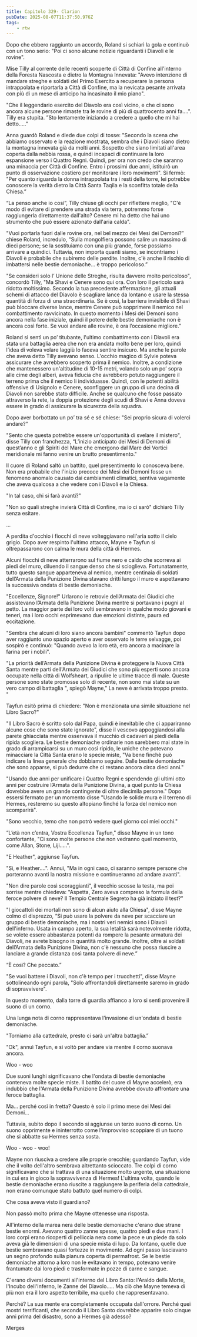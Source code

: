 ```yaml
---
title: Capitolo 329- Clarion
pubDate: 2025-08-07T11:37:50.976Z
tags:
    - rtw
---
```











Dopo che ebbero raggiunto un accordo, Roland si schiarì la gola e continuò con un tono serio: "Poi ci sono alcune notizie riguardanti i Diavoli e le rovine".


Mise Tilly al corrente delle recenti scoperte di Città di Confine all'interno della Foresta Nascosta e dietro la Montagna Innevata: "Avevo intenzione di mandare streghe e soldati del Primo Esercito a recuperare la persona intrappolata e riportarla a Città di Confine, ma la nevicata pesante arrivata con più di un mese di anticipo ha incasinato il mio piano".


"Che il leggendario esercito del Diavolo era così vicino, e che ci sono ancora alcune persone rimaste tra le rovine di più di quattrocento anni fa....". Tilly era stupita. ”Sto lentamente iniziando a credere a quello che mi hai detto....."


Anna guardò Roland e diede due colpi di tosse: "Secondo la scena che abbiamo osservato e la reazione mostrata, sembra che i Diavoli siano dietro la montagna innevata già da molti anni. Sospetto che siano limitati all'area coperta dalla nebbia rossa, e quindi incapaci di continuare la loro espansione verso i Quattro Regni. Quindi, per ora non credo che saranno una minaccia per Città di Confine. Entro i prossimi due anni, istituirò un punto di osservazione costiero per monitorare i loro movimenti". Si fermò: "Per quanto riguarda la donna intrappolata tra i resti della torre, lei potrebbe conoscere la verità dietro la Città Santa Taqila e la sconfitta totale della Chiesa.”


“La penso anche io così”, Tilly chiuse gli occhi per riflettere meglio, "C'è modo di evitare di prendere una strada via terra, potremmo forse raggiungerla direttamente dall'alto? Cenere mi ha detto che hai uno strumento che può essere azionato dall'aria calda".


"Vuoi portarla fuori dalle rovine ora, nel bel mezzo dei Mesi dei Demoni?” chiese Roland, incredulo, “Sulla mongolfiera possono salire un massimo di dieci persone; se la sostituiamo con una più grande, forse possiamo arrivare a quindici. Tuttavia, non importa quanti siamo, se incontriamo i Diavoli è probabile che subiremo delle perdite. Inoltre, c'è anche il rischio di imbattersi nelle bestie demoniache… è troppo pericoloso.”


"Se consideri solo l’ Unione delle Streghe, risulta davvero molto pericoloso", concordò Tilly, "Ma Shavi e Cenere sono qui ora. Con loro il pericolo sarà ridotto moltissimo. Secondo la tua precedente affermazione, gli attuali schemi di attacco del Diavolo è scagliare lance da lontano e usare la stessa quantità di forza di una straordinaria. Se è così, la barriera invisibile di Shavi può bloccare diverse lance, mentre Cenere può sopprimere il nemico nel combattimento ravvicinato. In questo momento i Mesi dei Demoni sono ancora nella fase iniziale, quindi il potere delle bestie demoniache non è ancora così forte. Se vuoi andare alle rovine, è ora l’occasione migliore.”


Roland si sentì un po’ titubante, l'ultimo combattimento con i Diavoli era stata una battaglia aerea che non era andata molto bene per loro, quindi l’idea di voleva volare laggiù lo faceva sentire insicuro. Ma anche le parole che aveva detto Tilly avevano senso. L'occhio magico di Sylvie poteva assicurare che avrebbero scoperto prima il nemico. Inoltre, a condizione che mantenessero un'altitudine di 10-15 metri, volando solo un po’ sopra alle cime degli alberi, aveva fiducia che avrebbero potuto raggiungere il terreno prima che il nemico li individuasse. Quindi, con le potenti abilità offensive di Usignolo e Cenere, sconfiggere un gruppo di una decina di Diavoli non sarebbe stato difficile. Anche se qualcuno che fosse passato attraverso la rete, la doppia protezione degli scudi di Shavi e Anna doveva essere in grado di assicurare la sicurezza della squadra.


Dopo aver borbottato un po’ tra sé e sé chiese: "Sei proprio sicura di volerci andare?”


"Sento che questa potrebbe essere un'opportunità di svelare il mistero", disse Tilly con franchezza, “L’inizio anticipato dei Mesi di Demoni di quest’anno e gli Spiriti del Mare che emergono dal Mare dei Vortici meridionale mi fanno venire un brutto presentimento."


Il cuore di Roland saltò un battito, quel presentimento lo conosceva bene. Non era probabile che l'inizio precoce dei Mesi dei Demoni fosse un fenomeno anomalo causato dai cambiamenti climatici, sentiva vagamente che aveva qualcosa a che vedere con i Diavoli e la Chiesa.


"In tal caso, chi si farà avanti?"


"Non so quali streghe invierà Città di Confine, ma io ci sarò" dichiarò Tilly senza esitare.


...


A perdita d'occhio i fiocchi di neve volteggiavano nell'aria sotto il cielo grigio. Dopo aver respinto l'ultimo attacco, Mayne e Tayfun si oltrepassarono con calma le mura della città di Hermes.


Alcuni fiocchi di neve atterrarono sul fiume nero e caldo che scorreva ai piedi del muro, diluendo il sangue denso che si scioglieva. Fortunatamente, tutto questo sangue apparteneva al nemico, mentre centinaia di soldati dell’Armata della Punizione Divina stavano dritti lungo il muro e aspettavano la successiva ondata di bestie demoniache.


"Eccellenze, Signore!" Urlarono le retrovie dell’Armata dei Giudici che assistevano l’Armata della Punizione Divina mentre si portavano i pugni al petto. La maggior parte dei loro volti sembravano in qualche modo giovani e teneri, ma i loro occhi esprimevano due emozioni distinte, paura ed eccitazione.


"Sembra che alcuni di loro siano ancora bambini" commentò Tayfun dopo aver raggiunto uno spazio aperto e aver osservato le terre selvagge, poi sospirò e continuò: "Quando avevo la loro età, ero ancora a macinare la farina per i nobili".


"La priorità dell’Armata della Punizione Divina è proteggere la Nuova Città Santa mentre parti dell'Armata dei Giudici che sono più esperti sono ancora occupate nella città di Wolfsheart, a ripulire le ultime tracce di male. Queste persone sono state promosse solo di recente, non sono mai state su un vero campo di battaglia ", spiegò Mayne," La neve è arrivata troppo presto. "


Tayfun esitò prima di chiedere: "Non è menzionata una simile situazione nel Libro Sacro?"


"Il Libro Sacro è scritto solo dal Papa, quindi è inevitabile che ci appariranno alcune cose che sono state ignorate", disse il vescovo appoggiandosi alla parete ghiacciata mentre osservava il mucchio di cadaveri ai piedi della ripida scogliera. Le bestie demoniache ordinarie non sarebbero mai state in grado di arrampicarsi su un muro così ripido, le uniche che potevano minacciare la Città Santa erano le specie miste, "Va bene finchè può indicare la linea generale che dobbiamo seguire. Dalle bestie demoniache che sono apparse, si può dedurre che ci restano ancora circa dieci anni."


"Usando due anni per unificare i Quattro Regni e spendendo gli ultimi otto anni per costruire l’Armata della Punizione Divina, a quel punto la Chiesa dovrebbe avere un grande contingente di oltre diecimila persone." Dopo essersi fermato per un momento disse "Usando le solide mura e il terreno di Hermes, resteremo su questo altopiano finché la forza del nemico non scomparirà".


"Sono vecchio, temo che non potrò vedere quel giorno coi miei occhi."


“L’età non c’entra, Vostra Eccellenza Tayfun," disse Mayne in un tono confortante, "Ci sono molte persone che non vedranno quel momento, come Allan, Stone, Liji.....".


"E Heather", aggiunse Tayfun.


"Sì, e Heather....". Annuì, "Ma in ogni caso, ci saranno sempre persone che porteranno avanti la nostra missione e continueranno ad andare avanti".


"Non dire parole così scoraggianti", il vecchio scosse la testa, ma poi sorrise mentre chiedeva: "Aspetta, Zero aveva compreso la formula della feroce polvere di neve? Il Tempio Centrale Segreto ha già iniziato il test?”


"I giocattoli dei mortali non sono di alcun aiuto alla Chiesa", disse Mayne colmo di disprezzo, “Si può usare la polvere da neve per scacciare un gruppo di bestie demoniache, ma i nostri veri nemici sono i Diavoli dell'inferno. Usata in campo aperto, la sua letalità sarà notevolmente ridotta, se volete essere abbastanza potenti da rompere la pesante armatura dei Diavoli, ne avrete bisogno in quantità molto grande. Inoltre, oltre ai soldati dell’Armata della Punizione Divina, non c'è nessuno che possa riuscire a lanciare a grande distanza così tanta polvere di neve.”


“È così? Che peccato.”


"Se vuoi battere i Diavoli, non c'è tempo per i trucchetti", disse Mayne sottolineando ogni parola, "Solo affrontandoli direttamente saremo in grado di sopravvivere".


In questo momento, dalla torre di guardia affianco a loro si sentì provenire il suono di un corno.


Una lunga nota di corno rappresentava l’invasione di un'ondata di bestie demoniache.


"Torniamo alla cattedrale, presto ci sarà un'altra battaglia.”


"Ok", annuì Tayfun, e si voltò per andare via mentre il corno suonava ancora.


Woo - woo


Due suoni lunghi significavano che l'ondata di bestie demoniache conteneva molte specie miste. Il battito del cuore di Mayne accelerò, era indubbio che l'Armata della Punizione Divina avrebbe dovuto affrontare una feroce battaglia.


Ma… perché così in fretta? Questo è solo il primo mese dei Mesi dei Demoni…


Tuttavia, subito dopo il secondo si aggiunse un terzo suono di corno. Un suono opprimente e ininterrotto come l'improvviso scoppiare di un tuono che si abbatte su Hermes senza sosta.


Woo - woo - woo!


Mayne non riusciva a credere alle proprie orecchie; guardando Tayfun, vide che il volto dell'altro sembrava altrettanto scioccato. Tre colpi di corno significavano che si trattava di una situazione molto urgente, una situazione in cui era in gioco la sopravvivenza di Hermes! L'ultima volta, quando le bestie demoniache erano riuscite a raggiungere la periferia della cattedrale, non erano comunque stato battuto quel numero di colpi.


Che cosa aveva visto il guardiano?


Non passò molto prima che Mayne ottenesse una risposta.


All'interno della marea nera delle bestie demoniache c'erano due strane bestie enormi. Avevano quattro zanne spesse, quattro piedi e due mani. I loro corpi erano ricoperti di pelliccia nera come la  pece e un piede da solo aveva già le dimensioni di una specie mista di lupo. Da lontano, quelle due bestie sembravano quasi fortezze in movimento. Ad ogni passo lasciavano un segno profondo sulla pianura coperta di permafrost. Se le bestie demoniache attorno a loro non le evitavano in tempo, potevano venire frantumate dai loro piedi e trasformate in pozze di carne e sangue.


C'erano diversi documenti all'interno del Libro Santo: l'Araldo della Morte, l'Incubo dell'Inferno, le Zanne del Diavolo..... Ma ciò che Mayne temeva di più non era il loro aspetto terribile, ma quello che rappresentavano.


Perché? La sua mente era completamente occupata dall'orrore. Perché quei mostri terrificanti, che secondo il Libro Santo dovrebbe apparire solo cinque anni prima del disastro, sono a Hermes già adesso?


 






Merges
                                


                                



